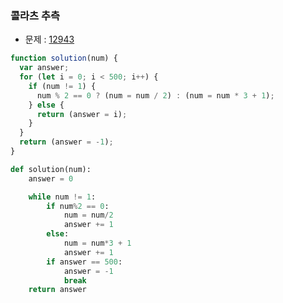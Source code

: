 ### 콜라츠 추측

- 문제 : [12943](https://programmers.co.kr/learn/courses/30/lessons/12943)

```javascript
function solution(num) {
  var answer;
  for (let i = 0; i < 500; i++) {
    if (num != 1) {
      num % 2 == 0 ? (num = num / 2) : (num = num * 3 + 1);
    } else {
      return (answer = i);
    }
  }
  return (answer = -1);
}
```

```python
def solution(num):
    answer = 0

    while num != 1:
        if num%2 == 0:
            num = num/2
            answer += 1
        else:
            num = num*3 + 1
            answer += 1
        if answer == 500:
            answer = -1
            break
    return answer
```
